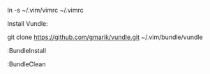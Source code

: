 ln -s ~/.vim/vimrc ~/.vimrc

Install Vundle:


git clone https://github.com/gmarik/vundle.git ~/.vim/bundle/vundle


:BundleInstall


:BundleClean
